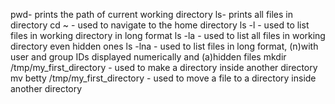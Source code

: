 pwd- prints the path of current working directory
ls- prints all files in directory
cd ~ - used to navigate to the home directory
ls -l - used to list files in working directory in long format
ls -la - used to list all files in working directory even hidden ones
ls -lna - used to list files in long format, (n)with user and group IDs displayed numerically and (a)hidden files
mkdir /tmp/my_first_directory - used to make a directory inside another directory
mv betty /tmp/my_first_directory - used to move a file to a directory inside another directory
